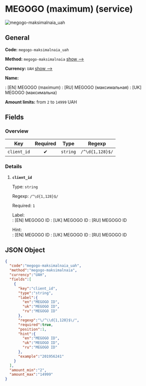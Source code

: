 
# MEGOGO (maximum) (service) 
![megogo-maksimalnaia_uah](https://static.openfintech.io/payout_methods/megogo-maksimalnaia_uah/logo.svg?w=400&c=v0.59.26#w24)  

## General 
 
**Code:** `megogo-maksimalnaia_uah` 
 
**Method:** `megogo-maksimalnaia` [show -->](/payout-methods/megogo-maksimalnaia/) 
 
**Currency:** `UAH` [show -->](/currencies/UAH/) 
 
**Name:** 
 
:	[EN] MEGOGO (maximum) 
:	[RU] MEGOGO (максимальная) 
:	[UK] MEGOGO (максимальна) 
 
**Amount limits:** from `2` to `14999` UAH 

## Fields 

### Overview 

|Key|Required|Type|Regexp| 
|:---:|:---:|:---:|:---:| 
|`client_id`|✔|`string`|`/^\d{1,128}$/`| 
 

### Details 
 
1. **`client_id`** 
 
	Type: `string` 
 
	Regexp: `/^\d{1,128}$/` 
 
	Required: `1` 
 
	Label:  
	: [EN] MEGOGO ID 
	: [UK] MEGOGO ID 
	: [RU] MEGOGO ID 
 
	Hint:  
	: [EN] MEGOGO ID 
	: [UK] MEGOGO ID 
	: [RU] MEGOGO ID 
 

## JSON Object 

```json
{
  "code":"megogo-maksimalnaia_uah",
  "method":"megogo-maksimalnaia",
  "currency":"UAH",
  "fields":[
    {
      "key":"client_id",
      "type":"string",
      "label":{
        "en":"MEGOGO ID",
        "uk":"MEGOGO ID",
        "ru":"MEGOGO ID"
      },
      "regexp":"\/^\\d{1,128}$\/",
      "required":true,
      "position":1,
      "hint":{
        "en":"MEGOGO ID",
        "uk":"MEGOGO ID",
        "ru":"MEGOGO ID"
      },
      "example":"201956241"
    }
  ],
  "amount_min":"2",
  "amount_max":"14999"
}
```  
